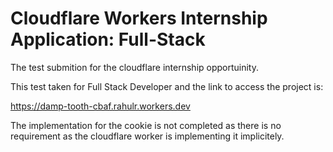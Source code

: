 # Cloudflare Workers Internship Application: Full-Stack

The test submition for the cloudflare internship opportuinity.

This test taken for Full Stack Developer and the link to access the project is:

  https://damp-tooth-cbaf.rahulr.workers.dev

The implementation for the cookie is not completed as there is no requirement as the cloudflare worker is implementing it implicitely.
